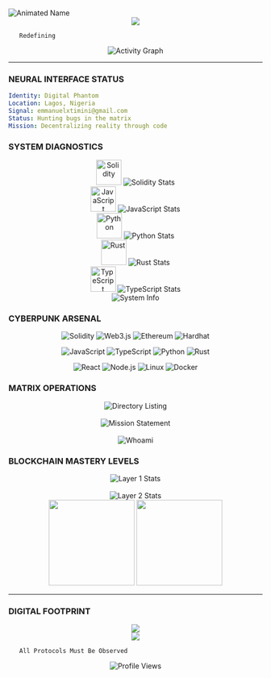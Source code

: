 # <div align="center">
  <img src="https://readme-typing-svg.herokuapp.com?font=Orbitron&size=50&duration=2500&pause=1000&color=FF6EC7&center=true&vCenter=true&width=700&height=100&lines=emmaculate_eth;Web3.0+All+Pace;That+Art+Guy;" alt="Animated Name" />
</div>

<div align="center">
  <img src="https://capsule-render.vercel.app/api?type=waving&color=gradient&customColorList=12,20,14,30,24&height=100&section=header"/>
</div>

```ascii
   Redefining
```

<div align="center">
  <img src="https://github-readme-activity-graph.vercel.app/graph?username=Emmanuel-Omopariola&bg_color=1a0d29&color=ff6ec7&line=7c3aed&point=c084fc&area=true&hide_border=true" alt="Activity Graph"/>
</div>

---

### **NEURAL INTERFACE STATUS**
```yaml
Identity: Digital Phantom
Location: Lagos, Nigeria 
Signal: emmanuelxtimini@gmail.com
Status: Hunting bugs in the matrix
Mission: Decentralizing reality through code
```

### **SYSTEM DIAGNOSTICS**
<div align="center">
  <img src="https://skillicons.dev/icons?i=solidity" width="50" alt="Solidity"/>
  <img src="https://readme-typing-svg.herokuapp.com?font=JetBrains+Mono&size=20&duration=2000&pause=500&color=FF6EC7&width=200&lines=Solidity+45.2%25;%5BEXPERT%5D" alt="Solidity Stats"/>
  <br/>
  <img src="https://skillicons.dev/icons?i=javascript" width="50" alt="JavaScript"/>
  <img src="https://readme-typing-svg.herokuapp.com?font=JetBrains+Mono&size=20&duration=2000&pause=500&color=7C3AED&width=200&lines=JavaScript+35.8%25;%5BNINJA%5D" alt="JavaScript Stats"/>
  <br/>
  <img src="https://skillicons.dev/icons?i=python" width="50" alt="Python"/>
  <img src="https://readme-typing-svg.herokuapp.com?font=JetBrains+Mono&size=20&duration=2000&pause=500&color=C084FC&width=200&lines=Python+25.1%25;%5BSAGE%5D" alt="Python Stats"/>
  <br/>
  <img src="https://skillicons.dev/icons?i=rust" width="50" alt="Rust"/>
  <img src="https://readme-typing-svg.herokuapp.com?font=JetBrains+Mono&size=20&duration=2000&pause=500&color=FF6EC7&width=200&lines=Rust+18.7%25;%5BMONK%5D" alt="Rust Stats"/>
  <br/>
  <img src="https://skillicons.dev/icons?i=typescript" width="50" alt="TypeScript"/>
  <img src="https://readme-typing-svg.herokuapp.com?font=JetBrains+Mono&size=20&duration=2000&pause=500&color=7C3AED&width=200&lines=TypeScript+15.2%25;%5BGHOST%5D" alt="TypeScript Stats"/>
</div>

<div align="center">
  <img src="https://readme-typing-svg.herokuapp.com?font=JetBrains+Mono&size=18&duration=3000&pause=1000&color=FF6EC7&center=true&width=600&lines=Environment%3A+Linux+Terminal;Editor%3A+NeoVim+%2B+VS+Code+Matrix;Uptime%3A+24%2F7+in+the+digital+realm" alt="System Info"/>
</div>

### **CYBERPUNK ARSENAL**
<div align="center">

![Solidity](https://img.shields.io/badge/Solidity-363636?style=for-the-badge&logo=solidity&logoColor=white)
![Web3.js](https://img.shields.io/badge/Web3.js-F16822?style=for-the-badge&logo=web3.js&logoColor=white)
![Ethereum](https://img.shields.io/badge/Ethereum-3C3C3D?style=for-the-badge&logo=ethereum&logoColor=white)
![Hardhat](https://img.shields.io/badge/Hardhat-FFF100?style=for-the-badge&logo=hardhat&logoColor=black)

![JavaScript](https://img.shields.io/badge/JavaScript-F7DF1E?style=for-the-badge&logo=javascript&logoColor=black)
![TypeScript](https://img.shields.io/badge/TypeScript-007ACC?style=for-the-badge&logo=typescript&logoColor=white)
![Python](https://img.shields.io/badge/Python-14354C?style=for-the-badge&logo=python&logoColor=white)
![Rust](https://img.shields.io/badge/Rust-000000?style=for-the-badge&logo=rust&logoColor=white)

![React](https://img.shields.io/badge/React-20232A?style=for-the-badge&logo=react&logoColor=61DAFB)
![Node.js](https://img.shields.io/badge/Node.js-43853D?style=for-the-badge&logo=node.js&logoColor=white)
![Linux](https://img.shields.io/badge/Linux-FCC624?style=for-the-badge&logo=linux&logoColor=black)
![Docker](https://img.shields.io/badge/Docker-2496ED?style=for-the-badge&logo=docker&logoColor=white)

</div>

### **MATRIX OPERATIONS**
<div align="center">
  <img src="https://readme-typing-svg.herokuapp.com?font=JetBrains+Mono&size=16&duration=3000&pause=1000&color=C084FC&center=true&width=700&lines=emmaculate%40phantom%3A~%24+ls+-la+%2Fhome%2Fprojects%2F;defi-protocols%2F+smart-contracts%2F+nft-ecosystems%2F;dao-frameworks%2F+cross-chain-bridges%2F+yield-farming-bots%2F" alt="Directory Listing"/>
  <br/><br/>
  <img src="https://readme-typing-svg.herokuapp.com?font=JetBrains+Mono&size=16&duration=4000&pause=1000&color=FF6EC7&center=true&width=700&lines=Current+Mission%3A;Architecting+next-gen+DeFi+infrastructure;Building+bulletproof+smart+contracts;Exploring+zero-knowledge+proofs;Contributing+to+Web3+revolution" alt="Mission Statement"/>
  <br/><br/>
  <img src="https://readme-typing-svg.herokuapp.com?font=JetBrains+Mono&size=18&duration=2500&pause=1000&color=7C3AED&center=true&width=600&lines=emmaculate%40phantom%3A~%24+whoami;The+digital+phantom+crafting+tomorrow's+finance" alt="Whoami"/>
</div>

### **BLOCKCHAIN MASTERY LEVELS**
<div align="center">
  <img src="https://readme-typing-svg.herokuapp.com?font=JetBrains+Mono&size=18&duration=2000&pause=500&color=FF6EC7&center=true&width=500&lines=LAYER+1+NETWORKS;Ethereum+94%25+%5BMASTER%5D;Solana+72%25+%5BEXPERT%5D;Avalanche+68%25+%5BPRO%5D;Cardano+55%25+%5BADEPT%5D;Polkadot+45%25+%5BLEARNER%5D" alt="Layer 1 Stats"/>
  <br/><br/>
  <img src="https://readme-typing-svg.herokuapp.com?font=JetBrains+Mono&size=18&duration=2000&pause=500&color=7C3AED&center=true&width=500&lines=LAYER+2+SCALING;Polygon+85%25+%5BMASTER%5D;Arbitrum+70%25+%5BEXPERT%5D;Optimism+58%25+%5BPRO%5D;Base+42%25+%5BADEPT%5D" alt="Layer 2 Stats"/>
</div>

<div align="center">
  <img height="170" src="https://github-readme-stats.vercel.app/api?username=Emmanuel-Omopariola&show_icons=true&theme=tokyonight&hide_border=true&bg_color=1a0d29&title_color=ff6ec7&icon_color=c084fc&text_color=e0e7ff&ring_color=7c3aed"/>
  <img height="170" src="https://github-readme-stats.vercel.app/api/top-langs/?username=Emmanuel-Omopariola&layout=compact&theme=tokyonight&hide_border=true&bg_color=1a0d29&title_color=ff6ec7&text_color=e0e7ff"/>
</div>

---

### **DIGITAL FOOTPRINT**
<div align="center">
  <img src="https://github-readme-streak-stats.herokuapp.com/?user=Emmanuel-Omopariola&theme=tokyonight&hide_border=true&background=1a0d29&stroke=ff6ec7&ring=7c3aed&fire=c084fc&currStreakLabel=ff6ec7&sideLabels=e0e7ff"/>
</div>

<div align="center">
  <img src="https://capsule-render.vercel.app/api?type=waving&color=gradient&customColorList=12,20,14,30,24&height=120&section=footer&text=DECENTRALIZING%20TOMORROW&fontSize=28&fontColor=ff6ec7&animation=fadeIn&fontAlignY=75"/>
</div>

```ascii
   All Protocols Must Be Observed
```

<div align="center">
  <img src="https://komarev.com/ghpvc/?username=Emmanuel-Omopariola&color=blueviolet&style=for-the-badge&label=PHANTOM+VISITS" alt="Profile Views"/>
</div>
